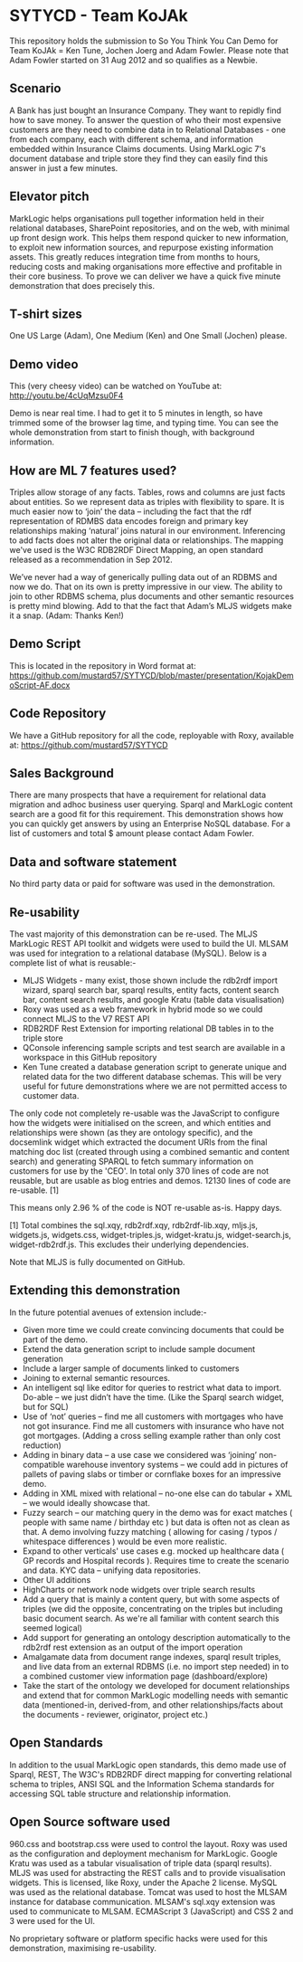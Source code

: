 # SYTYCD - Team KoJAk

This repository holds the submission to So You Think You Can Demo for Team KoJAk = Ken Tune, Jochen Joerg and Adam Fowler. Please note that Adam Fowler started on 31 Aug 2012 and so qualifies as a Newbie.

## Scenario

A Bank has just bought an Insurance Company. They want to repidly find how to save money. To answer the question of who their
most expensive customers are they need to combine data in to Relational Databases - one from each company, each with different schema, 
and information embedded within Insurance Claims documents. Using MarkLogic 7's document database and triple store they find they
can easily find this answer in just a few minutes.

## Elevator pitch

MarkLogic helps organisations pull together information held in their relational databases, SharePoint repositories, and on the web, with minimal up front design work. This helps them respond quicker to new information, to exploit new information sources, and repurpose existing information assets. This greatly reduces integration time from months to hours, reducing costs and making organisations more effective and profitable in their core business. To prove we can deliver we have a quick five minute demonstration that does precisely this.

## T-shirt sizes

One US Large (Adam), One Medium (Ken) and One Small (Jochen) please.

## Demo video

This (very cheesy video) can be watched on YouTube at: http://youtu.be/4cUqMzsu0F4

Demo is near real time. I had to get it to 5 minutes in length, so have trimmed some of the browser lag time, and typing time. You can see
the whole demonstration from start to finish though, with background information.

## How are ML 7 features used?

Triples allow storage of any facts. Tables, rows and columns are just facts about entities. So we represent data as triples with flexibility to spare. It is much easier now to ‘join’ the data  – including the fact that the rdf representation of RDMBS data encodes foreign and primary key relationships making ‘natural’ joins natural in our environment. Inferencing to add facts does not alter the original data or relationships. The mapping we've used is the W3C RDB2RDF Direct Mapping, an open standard released as a recommendation in Sep 2012.

We’ve never had a way of generically pulling data out of an RDBMS and now we do. That on its own is pretty impressive in our view. The ability to join to other RDBMS schema, plus documents and other semantic resources is pretty mind blowing. Add to that the fact that Adam’s MLJS widgets make it a snap. (Adam: Thanks Ken!)

## Demo Script

This is located in the repository in Word format at: https://github.com/mustard57/SYTYCD/blob/master/presentation/KojakDemoScript-AF.docx 

## Code Repository

We have a GitHub repository for all the code, reployable with Roxy, available at: https://github.com/mustard57/SYTYCD

## Sales Background

There are many prospects that have a requirement for relational data migration and adhoc business user querying. Sparql and MarkLogic
content search are a good fit for this requirement. This demonstration shows how you can quickly get answers by using an Enterprise NoSQL
database. For a list of customers and total $ amount please contact Adam Fowler.

## Data and software statement

No third party data or paid for software was used in the demonstration.

## Re-usability

The vast majority of this demonstration can be re-used. The MLJS MarkLogic REST API toolkit and widgets were used to build the UI. MLSAM
was used for integration to a relational database (MySQL). Below is a complete list of what is reusable:-

- MLJS Widgets - many exist, those shown include the rdb2rdf import wizard, sparql search bar, sparql results, entity facts, content search bar, content search results, and google Kratu (table data visualisation)
- Roxy was used as a web framework in hybrid mode so we could connect MLJS to the V7 REST API
- RDB2RDF Rest Extension for importing relational DB tables in to the triple store
- QConsole inferencing sample scripts and test search are available in a workspace in this GitHub repository
- Ken Tune created a database generation script to generate unique and related data for the two different database schemas. This will be very useful for future demonstrations where we are not permitted access to customer data.

The only code not completely re-usable was the JavaScript to configure how the widgets were initialised on the screen, and which entities and relationships were shown (as they are ontology specific), and the docsemlink widget which extracted the document URIs from the final matching doc list (created through using a combined semantic and content search) and generating SPARQL to fetch summary information on customers for use by the 'CEO'. In total only 370 lines of code are not reusable, but are usable as blog entries and demos. 12130 lines of code are re-usable. [1]

This means only 2.96 % of the code is NOT re-usable as-is. Happy days.

[1] Total combines the sql.xqy, rdb2rdf.xqy, rdb2rdf-lib.xqy, mljs.js, widgets.js, widgets.css, widget-triples.js, widget-kratu.js, widget-search.js, widget-rdb2rdf.js. This excludes their underlying dependencies.

Note that MLJS is fully documented on GitHub.

## Extending this demonstration

In the future potential avenues of extension include:-

- Given more time we could create convincing documents that could be part of the demo. 
 - Extend the data generation script to include sample document generation
 - Include a larger sample of documents linked to customers
 - Joining to external semantic resources.
- An intelligent sql like editor for queries to restrict what data to import. Do-able – we just didn’t have the time. (Like the Sparql search widget, but for SQL)
- Use of ‘not’ queries – find me all customers with mortgages who have not got insurance. Find me all customers with insurance who have not got mortgages. (Adding a cross selling example rather than only cost reduction)
- Adding in binary data – a use case we considered was ‘joining’ non-compatible warehouse inventory systems – we could add in pictures of pallets of paving slabs or timber or cornflake boxes for an impressive demo.
- Adding in XML mixed with relational – no-one else can do tabular + XML – we would ideally showcase that.
- Fuzzy search – our matching query in the demo was for exact matches ( people with same name / birthday etc ) but data is often not as clean as that. A demo involving fuzzy matching ( allowing for casing / typos / whitespace differences ) would be even more realistic.
- Expand to other verticals' use cases e.g. mocked up healthcare data ( GP records and Hospital records ). Requires time to create the scenario and data. KYC data – unifying data repositories.
- Other UI additions
 - HighCharts or network node widgets over triple search results
- Add a query that is mainly a content query, but with some aspects of triples (we did the opposite, concentrating on the triples but including basic document search. As we're all familiar with content search this seemed logical)
- Add support for generating an ontology description automatically to the rdb2rdf rest extension as an output of the import operation
- Amalgamate data from document range indexes, sparql result triples, and live data from an external RDBMS (i.e. no import step needed) in to a combined customer view information page (dashboard/explore)
- Take the start of the ontology we developed for document relationships and extend that for common MarkLogic modelling needs with semantic data (mentioned-in, derived-from, and other relationships/facts about the documents - reviewer, originator, project etc.)

## Open Standards

In addition to the usual MarkLogic open standards, this demo made use of Sparql, REST, The W3C's RDB2RDF direct mapping for converting relational schema to triples, ANSI SQL and the Information Schema standards for accessing SQL table structure and relationship information.

## Open Source software used

960.css and bootstrap.css were used to control the layout. Roxy was used as the configuration and deployment mechanism for MarkLogic. Google Kratu was used as a tabular visualisation of triple data (sparql results). MLJS was used for abstracting the REST calls and to provide visualisation widgets. This is licensed, like Roxy, under the Apache 2 license. MySQL was used as the relational database. Tomcat was used to host the MLSAM instance for database communication. MLSAM's sql.xqy extension was used to communicate to MLSAM. ECMAScript 3 (JavaScript) and CSS 2 and 3 were used for the UI.

No proprietary software or platform specific hacks were used for this demonstration, maximising re-usability.
